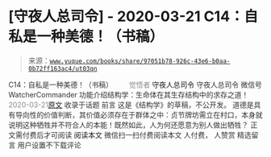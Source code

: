 # [守夜人总司令] - 2020-03-21 C14：自私是一种美德！（书稿）

> 来源：[`www.yuque.com/books/share/97051b78-926c-43e6-b0aa-0b72ff163ac4/ut03qn`](https://www.yuque.com/books/share/97051b78-926c-43e6-b0aa-0b72ff163ac4/ut03qn)

<ne-p id="520f42f3293818f927861ebbd5b15da4_p_0" data-lake-id="520f42f3293818f927861ebbd5b15da4_p_0"><ne-text id="uacc014f0" style="color: rgb(51, 51, 51);">C14：自私是一种美德！（书稿）</ne-text></ne-p> <ne-p id="c07c77471fd8e84d1ad61a6021333c19" data-lake-id="c07c77471fd8e84d1ad61a6021333c19"><ne-text id="uebca0e6b" ne-fontsize="12" style="color: rgb(255, 255, 255);">原创</ne-text><ne-text id="ua47cc199" style="color: rgb(140, 140, 140);">觉悟者</ne-text> <ne-text id="u5d29f8e5" ne-fontsize="14">守夜人总司令</ne-text></ne-p> <ne-p id="a398893c652cd9f1287e7861d5fe0e54" data-lake-id="a398893c652cd9f1287e7861d5fe0e54"><ne-text id="u0efa3fe8" ne-fontsize="14" ne-bold="true" style="color: rgb(51, 51, 51);">守夜人总司令</ne-text></ne-p> <ne-p id="e0584721d8e2ea1ec28650aa884eba9a" data-lake-id="e0584721d8e2ea1ec28650aa884eba9a"><ne-text id="ue74cc2e6" ne-fontsize="14" style="color: rgb(51, 51, 51);">微信号</ne-text><ne-text id="u6569d70c" ne-fontsize="14" style="color: rgb(51, 51, 51);">WatcherCommander</ne-text></ne-p> <ne-p id="fe09558a8da0d50ddbdbd01c8e3d182f" data-lake-id="fe09558a8da0d50ddbdbd01c8e3d182f"><ne-text id="ue871aa98" ne-fontsize="14" style="color: rgb(51, 51, 51);">功能介绍</ne-text><ne-text id="uf894071c" ne-fontsize="14" style="color: rgb(51, 51, 51);">结构学：生命体在其生存结构中的求存之道！</ne-text></ne-p> <ne-p id="0fe86c7a50338698df9f278ad6563864" data-lake-id="0fe86c7a50338698df9f278ad6563864"><ne-text id="uc2abc161" style="color: rgb(140, 140, 140);">2020-03-21</ne-text>[<ne-text id="ua7768645" ne-fontsize="14">原文</ne-text>](https://mp.weixin.qq.com/s?__biz=MzAxNDk1NjI2Mw==&mid=2247485051&idx=1&sn=61451e2e8b660eec79c1ec634ff1188c&chksm=9b8a25f3acfdace5790db4e909468d61e47477affe294f19c4e10cad79c869c3a3ecedc242b6&scene=27#wechat_redirect&cpage=251)</ne-p> <ne-p id="ceab0e42fb0f0f44bfd320c42b32559a" data-lake-id="ceab0e42fb0f0f44bfd320c42b32559a"><ne-text id="u15771b71" style="color: rgb(51, 51, 51);">收录于话题</ne-text></ne-p> <ne-p id="ada7fea014686bfe810999cf6029c14e" data-lake-id="ada7fea014686bfe810999cf6029c14e"><ne-text id="uad2ba518" style="color: rgb(51, 51, 51);">前言</ne-text></ne-p> <ne-p id="178b4d5c963ea123bc7741ef3b724fd8" data-lake-id="178b4d5c963ea123bc7741ef3b724fd8"><ne-text id="u6d270abc" style="color: rgb(51, 51, 51);">这是《结构学》的草稿，不公开发。</ne-text></ne-p> <ne-p id="3fc4b3c669e90ac6bcc880cb988b53d4" data-lake-id="3fc4b3c669e90ac6bcc880cb988b53d4"><ne-text id="u22c0fdc8" style="color: rgb(51, 51, 51);">道德是具有导向性的价值判断，其价值必须存在于群体之中：贞节牌坊需立在村口，本身就说明这种牺牲并不符合人的本能！既然如此，人为何还愿意为别人做出牺牲？</ne-text></ne-p> <ne-p id="627cc3fc108d50be7c00dad494f1f0ff" data-lake-id="627cc3fc108d50be7c00dad494f1f0ff" ne-alignment="center"><ne-text id="uac2812a2" style="color: rgb(51, 51, 51);">正文需付费后才可阅读</ne-text></ne-p> <ne-p id="ecd8534f44084d61114b9a82fde5ae27" data-lake-id="ecd8534f44084d61114b9a82fde5ae27" ne-alignment="center"><ne-text id="uc015a5cf">阅读本文</ne-text></ne-p> <ne-p id="27b0f03ef9992cb5bc6e1efae30c7e94" data-lake-id="27b0f03ef9992cb5bc6e1efae30c7e94" ne-alignment="center"><ne-text id="ue52b672d" style="color: rgb(51, 51, 51);">微信扫一扫付费阅读本文</ne-text></ne-p> <ne-p id="9a37299eb24c0ef2f3e2546c7805e657" data-lake-id="9a37299eb24c0ef2f3e2546c7805e657" ne-alignment="center"><ne-text id="u2f0eb49e" style="color: rgb(51, 51, 51);">人付费</ne-text><ne-text id="u863dff7d" ne-fontsize="13" style="color: rgb(51, 51, 51);">， 人赞赏</ne-text></ne-p> <ne-h3 id="4fOh4" data-lake-id="4fOh4"><ne-heading-ext><ne-heading-anchor></ne-heading-anchor><ne-heading-fold></ne-heading-fold></ne-heading-ext><ne-heading-content><ne-text id="u59254f39" ne-fontsize="16" style="color: rgb(51, 51, 51);">精选留言</ne-text></ne-heading-content></ne-h3> <ne-p id="c77964bdc7838583aa8d65d7ddfad397" data-lake-id="c77964bdc7838583aa8d65d7ddfad397"><ne-text id="u7cf16fae" style="color: rgb(51, 51, 51);">用户设置不下载评论</ne-text></ne-p>